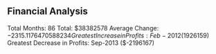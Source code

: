Financial Analysis 
----------------------------
Total Months: 86 
Total: $38382578 
Average Change: $-2315.1176470588234 
Greatest Increase in Profits: Feb-2012 ($1926159) 
Greatest Decrease in Profits: Sep-2013 ($-2196167) 
